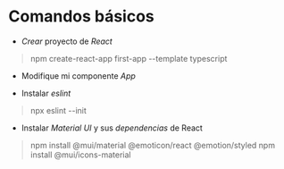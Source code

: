 # Comandos básicos
- *Crear* proyecto de *React*
> npm create-react-app first-app --template typescript 

- Modifique mi componente *App*

- Instalar *eslint*
> npx eslint --init

- Instalar *Material UI* y sus _dependencias_ de React
> npm install @mui/material @emoticon/react @emotion/styled
> npm install @mui/icons-material